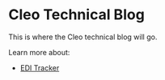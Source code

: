 # Cleo Technical Blog

This is where the Cleo technical blog will go.

Learn more about: 
- [EDI Tracker](/EDITracker/index.md)


